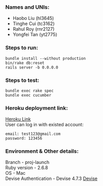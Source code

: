 ### Names and UNIs:  
- Haobo Liu (hl3645)   
- Tinghe Cui (tc3162)   
- Rahul Roy (rnr2127)   
- Yongfei Tan (yt2775)  
  
  
### Steps to run:  
```
bundle install --without production  
bin/rake db:reset
rails server -b 0.0.0.0  
```

### Steps to test:  
```
bundle exec rake spec
bundle exec cucumber
```

### Heroku deployment link:
[Heroku Link](https://gentle-ridge-18175.herokuapp.com)  
User can log in with existed account:  
```
email: test123@gmail.com  
password: 123456
```

### Environment & Other details:  
Branch - proj-launch  
Ruby version -  2.6.8  
OS - Mac  
Devise Authentication - Devise 4.7.3  [Devise](https://github.com/heartcombo/devise)


